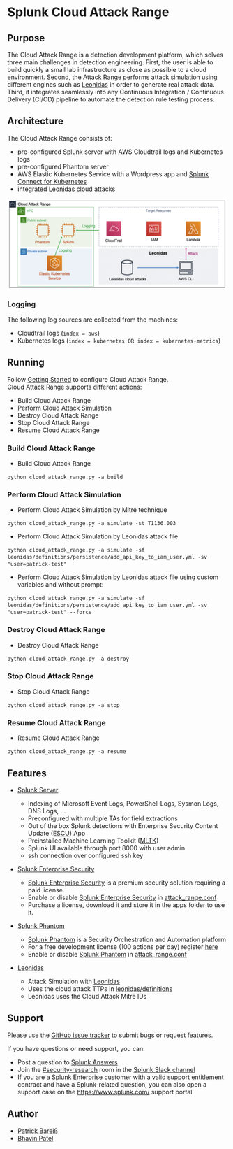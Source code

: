 # Splunk Cloud Attack Range

## Purpose
The Cloud Attack Range is a detection development platform, which solves three main challenges in detection engineering. First, the user is able to build quickly a small lab infrastructure as close as possible to a cloud environment. Second, the Attack Range performs attack simulation using different engines such as [Leonidas](https://github.com/FSecureLABS/leonidas) in order to generate real attack data. Third, it integrates seamlessly into any Continuous Integration / Continuous Delivery (CI/CD) pipeline to automate the detection rule testing process.  

## Architecture
The Cloud Attack Range consists of:
- pre-configured Splunk server with AWS Cloudtrail logs and Kubernetes logs
- pre-configured Phantom server
- AWS Elastic Kubernetes Service with a Wordpress app and [Splunk Connect for Kubernetes](https://github.com/splunk/splunk-connect-for-kubernetes)
- integrated [Leonidas](https://github.com/FSecureLABS/leonidas) cloud attacks

![Architecture](docs/cloud_attack_range_architecture.png)

### Logging
The following log sources are collected from the machines:
- Cloudtrail logs (```index = aws```)
- Kubernetes logs (```index = kubernetes OR index = kubernetes-metrics```)

## Running
Follow [Getting Started](https://github.com/splunk/attack_range_cloud/wiki/Configure-Cloud-Attack-Range) to configure Cloud Attack Range.  
Cloud Attack Range supports different actions:
- Build Cloud Attack Range
- Perform Cloud Attack Simulation
- Destroy Cloud Attack Range
- Stop Cloud Attack Range
- Resume Cloud Attack Range

### Build Cloud Attack Range
- Build Cloud Attack Range
```
python cloud_attack_range.py -a build
```

### Perform Cloud Attack Simulation
- Perform Cloud Attack Simulation by Mitre technique
```
python cloud_attack_range.py -a simulate -st T1136.003
```
- Perform Cloud Attack Simulation by Leonidas attack file
```
python cloud_attack_range.py -a simulate -sf leonidas/definitions/persistence/add_api_key_to_iam_user.yml -sv "user=patrick-test"
```
- Perform Cloud Attack Simulation by Leonidas attack file using custom variables and without prompt:
```
python cloud_attack_range.py -a simulate -sf leonidas/definitions/persistence/add_api_key_to_iam_user.yml -sv "user=patrick-test" --force
```

### Destroy Cloud Attack Range
- Destroy Cloud Attack Range
```
python cloud_attack_range.py -a destroy
```

### Stop Cloud Attack Range
- Stop Cloud Attack Range
```
python cloud_attack_range.py -a stop
```

### Resume Cloud Attack Range
- Resume Cloud Attack Range
```
python cloud_attack_range.py -a resume
```

## Features
- [Splunk Server](https://github.com/splunk/attack_range/wiki/Splunk-Server)
  * Indexing of Microsoft Event Logs, PowerShell Logs, Sysmon Logs, DNS Logs, ...
  * Preconfigured with multiple TAs for field extractions
  * Out of the box Splunk detections with Enterprise Security Content Update ([ESCU](https://splunkbase.splunk.com/app/3449/)) App
  * Preinstalled Machine Learning Toolkit ([MLTK](https://splunkbase.splunk.com/app/2890/))
  * Splunk UI available through port 8000 with user admin
  * ssh connection over configured ssh key

- [Splunk Enterprise Security](https://splunkbase.splunk.com/app/263/)
  * [Splunk Enterprise Security](https://splunkbase.splunk.com/app/263/) is a premium security solution requiring a paid license.
  * Enable or disable [Splunk Enterprise Security](https://splunkbase.splunk.com/app/263/) in [attack_range.conf](attack_range.conf)
  * Purchase a license, download it and store it in the apps folder to use it.

- [Splunk Phantom](https://www.splunk.com/en_us/software/splunk-security-orchestration-and-automation.html)
  * [Splunk Phantom](https://www.splunk.com/en_us/software/splunk-security-orchestration-and-automation.html) is a Security Orchestration and Automation platform
  * For a free development license (100 actions per day) register [here](https://my.phantom.us/login/?next=/)
  * Enable or disable [Splunk Phantom](https://www.splunk.com/en_us/software/splunk-security-orchestration-and-automation.html) in [attack_range.conf](attack_range.conf)

- [Leonidas](https://github.com/FSecureLABS/leonidas)
  * Attack Simulation with [Leonidas](https://github.com/FSecureLABS/leonidas)
  * Uses the cloud attack TTPs in [leonidas/definitions](leonidas/definitions)
  * Leonidas uses the Cloud Attack Mitre IDs


## Support
Please use the [GitHub issue tracker](https://github.com/splunk/attack_range_cloud/issues) to submit bugs or request features.

If you have questions or need support, you can:

* Post a question to [Splunk Answers](http://answers.splunk.com)
* Join the [#security-research](https://splunk-usergroups.slack.com/messages/C1RH09ERM/) room in the [Splunk Slack channel](http://splunk-usergroups.slack.com)
* If you are a Splunk Enterprise customer with a valid support entitlement contract and have a Splunk-related question, you can also open a support case on the https://www.splunk.com/ support portal


## Author
* [Patrick Bareiß](https://twitter.com/bareiss_patrick)
* [Bhavin Patel](https://twitter.com/hackpsy)
